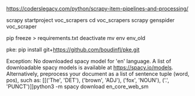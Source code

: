 https://coderslegacy.com/python/scrapy-item-pipelines-and-processing/

scrapy startproject voc_scrapers
cd voc_scrapers
scrapy genspider voc_scraper


pip freeze > requirements.txt
deactivate
mv env env_old

pke:
pip install git+https://github.com/boudinfl/pke.git



Exception: No downloaded spacy model for 'en' language.
A list of downloadable spacy models is available at https://spacy.io/models.
Alternatively, preprocess your document as a list of sentence tuple (word, pos), such as:
	[[('The', 'DET'), ('brown', 'ADJ'), ('fox', 'NOUN'), ('.', 'PUNCT')]]python3 -m spacy download en_core_web_sm